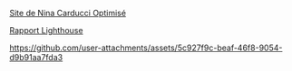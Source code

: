 [Site de Nina Carducci Optimisé](https://bluskyart.github.io/OpenClassooms-Projet4/)

[Rapport Lighthouse](https://github.com/user-attachments/files/17194933/Lescrohart_Guerwan_2_audit_lighthouse_092024.pdf)



https://github.com/user-attachments/assets/5c927f9c-beaf-46f8-9054-d9b91aa7fda3

